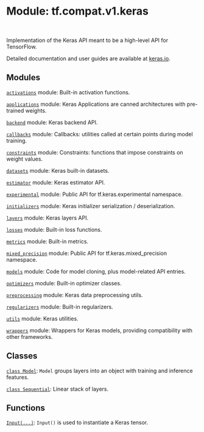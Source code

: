 <div itemscope itemtype="http://developers.google.com/ReferenceObject">
<meta itemprop="name" content="tf.compat.v1.keras" />
<meta itemprop="path" content="Stable" />
</div>

# Module: tf.compat.v1.keras


<table class="tfo-notebook-buttons tfo-api" align="left">
</table>



Implementation of the Keras API meant to be a high-level API for TensorFlow.


Detailed documentation and user guides are available at
[keras.io](https://keras.io).

## Modules

[`activations`](../../../tf/compat/v1/keras/activations.md) module: Built-in activation functions.

[`applications`](../../../tf/compat/v1/keras/applications.md) module: Keras Applications are canned architectures with pre-trained weights.

[`backend`](../../../tf/compat/v1/keras/backend.md) module: Keras backend API.

[`callbacks`](../../../tf/compat/v1/keras/callbacks.md) module: Callbacks: utilities called at certain points during model training.

[`constraints`](../../../tf/compat/v1/keras/constraints.md) module: Constraints: functions that impose constraints on weight values.

[`datasets`](../../../tf/compat/v1/keras/datasets.md) module: Keras built-in datasets.

[`estimator`](../../../tf/compat/v1/keras/estimator.md) module: Keras estimator API.

[`experimental`](../../../tf/compat/v1/keras/experimental.md) module: Public API for tf.keras.experimental namespace.

[`initializers`](../../../tf/compat/v1/keras/initializers.md) module: Keras initializer serialization / deserialization.

[`layers`](../../../tf/compat/v1/keras/layers.md) module: Keras layers API.

[`losses`](../../../tf/compat/v1/keras/losses.md) module: Built-in loss functions.

[`metrics`](../../../tf/compat/v1/keras/metrics.md) module: Built-in metrics.

[`mixed_precision`](../../../tf/compat/v1/keras/mixed_precision.md) module: Public API for tf.keras.mixed_precision namespace.

[`models`](../../../tf/compat/v1/keras/models.md) module: Code for model cloning, plus model-related API entries.

[`optimizers`](../../../tf/compat/v1/keras/optimizers.md) module: Built-in optimizer classes.

[`preprocessing`](../../../tf/compat/v1/keras/preprocessing.md) module: Keras data preprocessing utils.

[`regularizers`](../../../tf/compat/v1/keras/regularizers.md) module: Built-in regularizers.

[`utils`](../../../tf/compat/v1/keras/utils.md) module: Keras utilities.

[`wrappers`](../../../tf/compat/v1/keras/wrappers.md) module: Wrappers for Keras models, providing compatibility with other frameworks.

## Classes

[`class Model`](../../../tf/keras/Model.md): `Model` groups layers into an object with training and inference features.

[`class Sequential`](../../../tf/keras/Sequential.md): Linear stack of layers.

## Functions

[`Input(...)`](../../../tf/keras/Input.md): `Input()` is used to instantiate a Keras tensor.

